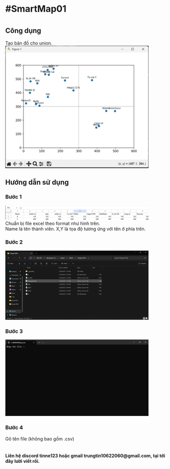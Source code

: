 <h1>#SmartMap01<h1>
  
<h2>Công dụng</h1>
Tạo bản đồ cho union.
<img src="HDSD/Screenshot_3.png" width="450">

<h2>Hướng dẫn sử dụng</h2>

<h3>Bước 1</h3>
  <img src= "HDSD/Screenshot_excel.png" width = "450"> <br>
  Chuẩn bị file excel theo format như hình trên. <br>
  Name là tên thành viên. X,Y là tọa độ tương ứng với tên ở phía trên.
<h3>Bước 2</h3>
<img src="HDSD/Screenshot_1.png"  width="450">
<h3>Bước 3</h3>
<img src="HDSD/Screenshot_2.png"  width="450">
<h3>Bước 4</h3>
Gõ tên file (không bao gồm .csv)
<br>
<br>
  
<h4>Liên hệ discord tinne123 hoặc gmail trungtin10622060@gmail.com, tại tới đây lười viết rồi.</h4>

